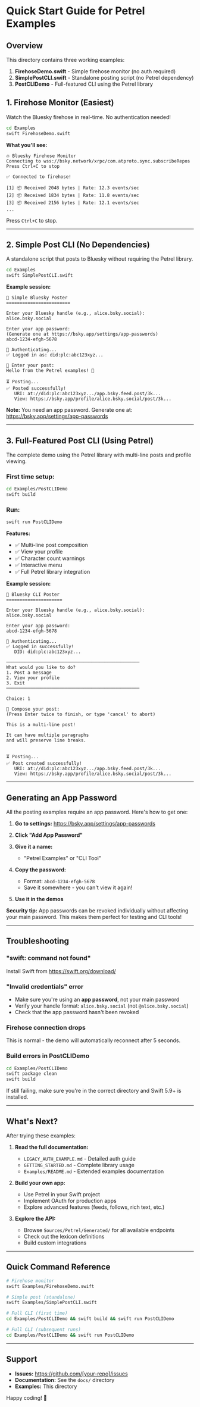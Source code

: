 # Quick Start Guide for Petrel Examples

## Overview

This directory contains three working examples:

1. **FirehoseDemo.swift** - Simple firehose monitor (no auth required)
2. **SimplePostCLI.swift** - Standalone posting script (no Petrel dependency)
3. **PostCLIDemo** - Full-featured CLI using the Petrel library

## 1. Firehose Monitor (Easiest)

Watch the Bluesky firehose in real-time. No authentication needed!

```bash
cd Examples
swift FirehoseDemo.swift
```

**What you'll see:**
```
🔥 Bluesky Firehose Monitor
Connecting to wss://bsky.network/xrpc/com.atproto.sync.subscribeRepos
Press Ctrl+C to stop

✅ Connected to firehose!

[1] 📦 Received 2048 bytes | Rate: 12.3 events/sec
[2] 📦 Received 1834 bytes | Rate: 11.8 events/sec
[3] 📦 Received 2156 bytes | Rate: 12.1 events/sec
...
```

Press `Ctrl+C` to stop.

---

## 2. Simple Post CLI (No Dependencies)

A standalone script that posts to Bluesky without requiring the Petrel library.

```bash
cd Examples
swift SimplePostCLI.swift
```

**Example session:**
```
📱 Simple Bluesky Poster
========================

Enter your Bluesky handle (e.g., alice.bsky.social):
alice.bsky.social

Enter your app password:
(Generate one at https://bsky.app/settings/app-passwords)
abcd-1234-efgh-5678

🔐 Authenticating...
✅ Logged in as: did:plc:abc123xyz...

📝 Enter your post:
Hello from the Petrel examples! 🎉

⏳ Posting...
✅ Posted successfully!
   URI: at://did:plc:abc123xyz.../app.bsky.feed.post/3k...
   View: https://bsky.app/profile/alice.bsky.social/post/3k...
```

**Note:** You need an app password. Generate one at:
https://bsky.app/settings/app-passwords

---

## 3. Full-Featured Post CLI (Using Petrel)

The complete demo using the Petrel library with multi-line posts and profile viewing.

### First time setup:

```bash
cd Examples/PostCLIDemo
swift build
```

### Run:

```bash
swift run PostCLIDemo
```

**Features:**
- ✅ Multi-line post composition
- ✅ View your profile
- ✅ Character count warnings
- ✅ Interactive menu
- ✅ Full Petrel library integration

**Example session:**
```
📱 Bluesky CLI Poster
=====================

Enter your Bluesky handle (e.g., alice.bsky.social):
alice.bsky.social

Enter your app password:
abcd-1234-efgh-5678

🔐 Authenticating...
✅ Logged in successfully!
   DID: did:plc:abc123xyz...

──────────────────────────────────────────────────
What would you like to do?
1. Post a message
2. View your profile  
3. Exit
──────────────────────────────────────────────────

Choice: 1

📝 Compose your post:
(Press Enter twice to finish, or type 'cancel' to abort)

This is a multi-line post!

It can have multiple paragraphs
and will preserve line breaks.


⏳ Posting...
✅ Post created successfully!
   URI: at://did:plc:abc123xyz.../app.bsky.feed.post/3k...
   View: https://bsky.app/profile/alice.bsky.social/post/3k...
```

---

## Generating an App Password

All the posting examples require an app password. Here's how to get one:

1. **Go to settings:**
   https://bsky.app/settings/app-passwords

2. **Click "Add App Password"**

3. **Give it a name:**
   - "Petrel Examples" or "CLI Tool"

4. **Copy the password:**
   - Format: `abcd-1234-efgh-5678`
   - Save it somewhere - you can't view it again!

5. **Use it in the demos**

**Security tip:** App passwords can be revoked individually without affecting your main password. This makes them perfect for testing and CLI tools!

---

## Troubleshooting

### "swift: command not found"

Install Swift from https://swift.org/download/

### "Invalid credentials" error

- Make sure you're using an **app password**, not your main password
- Verify your handle format: `alice.bsky.social` (not `@alice.bsky.social`)
- Check that the app password hasn't been revoked

### Firehose connection drops

This is normal - the demo will automatically reconnect after 5 seconds.

### Build errors in PostCLIDemo

```bash
cd Examples/PostCLIDemo
swift package clean
swift build
```

If still failing, make sure you're in the correct directory and Swift 5.9+ is installed.

---

## What's Next?

After trying these examples:

1. **Read the full documentation:**
   - `LEGACY_AUTH_EXAMPLE.md` - Detailed auth guide
   - `GETTING_STARTED.md` - Complete library usage
   - `Examples/README.md` - Extended examples documentation

2. **Build your own app:**
   - Use Petrel in your Swift project
   - Implement OAuth for production apps
   - Explore advanced features (feeds, follows, rich text, etc.)

3. **Explore the API:**
   - Browse `Sources/Petrel/Generated/` for all available endpoints
   - Check out the lexicon definitions
   - Build custom integrations

---

## Quick Command Reference

```bash
# Firehose monitor
swift Examples/FirehoseDemo.swift

# Simple post (standalone)
swift Examples/SimplePostCLI.swift

# Full CLI (first time)
cd Examples/PostCLIDemo && swift build && swift run PostCLIDemo

# Full CLI (subsequent runs)
cd Examples/PostCLIDemo && swift run PostCLIDemo
```

---

## Support

- **Issues:** https://github.com/[your-repo]/issues
- **Documentation:** See the `docs/` directory
- **Examples:** This directory

Happy coding! 🎉
